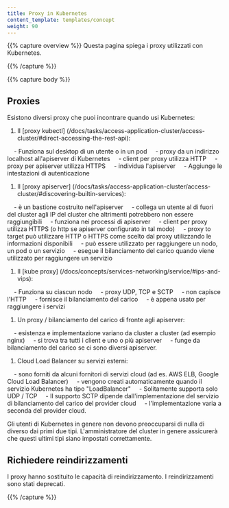 ```yaml
---
title: Proxy in Kubernetes
content_template: templates/concept
weight: 90
---
```


{{% capture overview %}}
Questa pagina spiega i proxy utilizzati con Kubernetes.

{{% /capture %}}

{{% capture body %}}

## Proxies

Esistono diversi proxy che puoi incontrare quando usi Kubernetes:

1. Il [proxy kubectl] (/docs/tasks/access-application-cluster/access-cluster/#direct-accessing-the-rest-api):

    - Funziona sul desktop di un utente o in un pod
    - proxy da un indirizzo localhost all'apiserver di Kubernetes
    - client per proxy utilizza HTTP
    - proxy per apiserver utilizza HTTPS
    - individua l'apiserver
    - Aggiunge le intestazioni di autenticazione

1. Il [proxy apiserver] (/docs/tasks/access-application-cluster/access-cluster/#discovering-builtin-services):

    - è un bastione costruito nell'apiserver
    - collega un utente al di fuori del cluster agli IP del cluster che altrimenti potrebbero non essere raggiungibili
    - funziona nei processi di apiserver
    - client per proxy utilizza HTTPS (o http se apiserver configurato in tal modo)
    - proxy to target può utilizzare HTTP o HTTPS come scelto dal proxy utilizzando le informazioni disponibili
    - può essere utilizzato per raggiungere un nodo, un pod o un servizio
    - esegue il bilanciamento del carico quando viene utilizzato per raggiungere un servizio

1. Il [kube proxy] (/docs/concepts/services-networking/service/#ips-and-vips):

    - Funziona su ciascun nodo
    - proxy UDP, TCP e SCTP
    - non capisce l'HTTP
    - fornisce il bilanciamento del carico
    - è appena usato per raggiungere i servizi

1. Un proxy / bilanciamento del carico di fronte agli apiserver:

    - esistenza e implementazione variano da cluster a cluster (ad esempio nginx)
    - si trova tra tutti i client e uno o più apiserver
    - funge da bilanciamento del carico se ci sono diversi apiserver.

1. Cloud Load Balancer su servizi esterni:

    - sono forniti da alcuni fornitori di servizi cloud (ad es. AWS ELB, Google Cloud Load Balancer)
    - vengono creati automaticamente quando il servizio Kubernetes ha tipo "LoadBalancer"
    - Solitamente supporta solo UDP / TCP
    - Il supporto SCTP dipende dall'implementazione del servizio di bilanciamento del carico del provider cloud
    - l'implementazione varia a seconda del provider cloud.

Gli utenti di Kubernetes in genere non devono preoccuparsi di nulla di diverso dai primi due tipi. L'amministratore del cluster
in genere assicurerà che questi ultimi tipi siano impostati correttamente.

## Richiedere reindirizzamenti

I proxy hanno sostituito le capacità di reindirizzamento. I reindirizzamenti sono stati deprecati.

{{% /capture %}}



